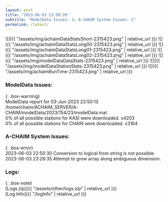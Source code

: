 ```yaml
---
layout: post
title: "2023-06-03 23:50:26"
subtitle: "ModelData Issues: 2; A-CHAIM System Issues: 2"
permalink: /latest/
---
```


![]({{ "/assets/img/achaimDataStatsShort-2315423.png" | relative_url }})
![]({{ "/assets/img/achaimDataStatsLong00-2315423.png" | relative_url }})
![]({{ "/assets/img/achaimDataStatsLong01-2315423.png" | relative_url }})
![]({{ "/assets/img/achaimDataStatsLong02-2315423.png" | relative_url }})
![]({{ "/assets/img/modelDataDataStats-2315423.png" | relative_url }})
![]({{ "/assets/img/modelDataStationStats-2315423.png" | relative_url }})
![]({{ "/assets/img/achaimRunTime-2315423.png" | relative_url }})


### ModelData Issues:  
  
{: .box-warning}  
 ModelData report for 03-Jun-2023 23:50:13   
 /home/chaim/ACHAIM_SERVER/A-CHAIM/modelData/2023/154/23/modelData.mat   
 0% of all possible stations for KASI were downloaded. x4203   
 0% of all possible stations for CHAIN were downloaded. x3164   
  
### A-CHAIM System Issues:  
  
{: .box-error}  
2023-06-03 22:50:30 Conversion to logical from string is not possible.  
2023-06-03 23:28:35 Attempt to grow array along ambiguous dimension.  

### Logs:  
  
{: .box-note}  
[Logs.zip]({{ "/assets/other/logs.zip" | relative_url }})  
[Log Info]({{ "/logInfo" | relative_url }})  
